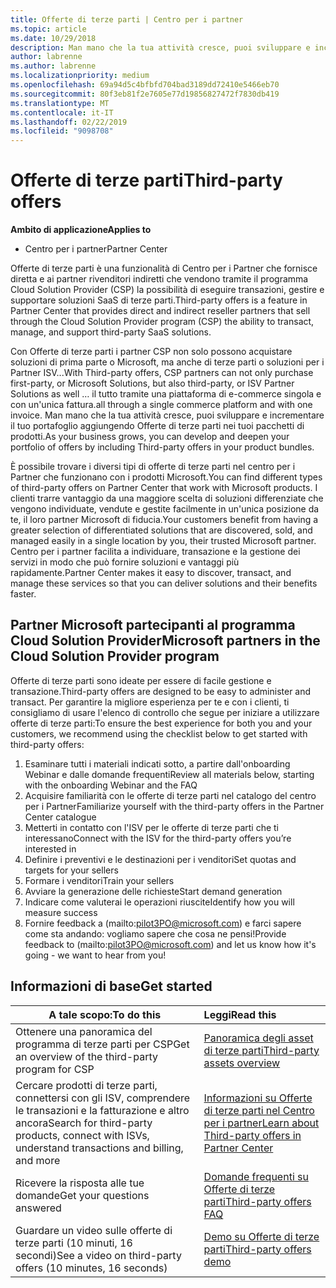 ```yaml
---
title: Offerte di terze parti | Centro per i partner
ms.topic: article
ms.date: 10/29/2018
description: Man mano che la tua attività cresce, puoi sviluppare e incrementare il tuo portafoglio aggiungendo offerte di terze parti nei tuoi pacchetti di prodotti.
author: labrenne
ms.author: labrenne
ms.localizationpriority: medium
ms.openlocfilehash: 69a94d5c4bfbfd704bad3189dd72410e5466eb70
ms.sourcegitcommit: 80f3eb81f2e7605e77d19856827472f7830db419
ms.translationtype: MT
ms.contentlocale: it-IT
ms.lasthandoff: 02/22/2019
ms.locfileid: "9098708"
---
```

# <a name="third-party-offers"></a><span data-ttu-id="70539-103">Offerte di terze parti</span><span class="sxs-lookup"><span data-stu-id="70539-103">Third-party offers</span></span> 

**<span data-ttu-id="70539-104">Ambito di applicazione</span><span class="sxs-lookup"><span data-stu-id="70539-104">Applies to</span></span>**

- <span data-ttu-id="70539-105">Centro per i partner</span><span class="sxs-lookup"><span data-stu-id="70539-105">Partner Center</span></span>

<span data-ttu-id="70539-106">Offerte di terze parti è una funzionalità di Centro per i Partner che fornisce diretta e ai partner rivenditori indiretti che vendono tramite il programma Cloud Solution Provider (CSP) la possibilità di eseguire transazioni, gestire e supportare soluzioni SaaS di terze parti.</span><span class="sxs-lookup"><span data-stu-id="70539-106">Third-party offers is a feature in Partner Center that provides direct and indirect reseller partners that sell through the Cloud Solution Provider program (CSP) the ability to transact, manage, and support third-party SaaS solutions.</span></span>  

<span data-ttu-id="70539-107">Con Offerte di terze parti i partner CSP non solo possono acquistare soluzioni di prima parte o Microsoft, ma anche di terze parti o soluzioni per i Partner ISV...</span><span class="sxs-lookup"><span data-stu-id="70539-107">With Third-party offers, CSP partners can not only purchase first-party, or Microsoft Solutions, but also third-party, or ISV Partner Solutions as well …</span></span> <span data-ttu-id="70539-108">il tutto tramite una piattaforma di e-commerce singola e con un'unica fattura.</span><span class="sxs-lookup"><span data-stu-id="70539-108">all through a single commerce platform and with one invoice.</span></span>  <span data-ttu-id="70539-109">Man mano che la tua attività cresce, puoi sviluppare e incrementare il tuo portafoglio aggiungendo Offerte di terze parti nei tuoi pacchetti di prodotti.</span><span class="sxs-lookup"><span data-stu-id="70539-109">As your business grows, you can develop and deepen your portfolio of offers by including Third-party offers in your product bundles.</span></span> 

<span data-ttu-id="70539-110">È possibile trovare i diversi tipi di offerte di terze parti nel centro per i Partner che funzionano con i prodotti Microsoft.</span><span class="sxs-lookup"><span data-stu-id="70539-110">You can find different types of third-party offers on Partner Center that work with Microsoft products.</span></span> <span data-ttu-id="70539-111">I clienti trarre vantaggio da una maggiore scelta di soluzioni differenziate che vengono individuate, vendute e gestite facilmente in un'unica posizione da te, il loro partner Microsoft di fiducia.</span><span class="sxs-lookup"><span data-stu-id="70539-111">Your customers benefit from having a greater selection of differentiated solutions that are discovered, sold, and managed easily in a single location by you, their trusted Microsoft partner.</span></span> <span data-ttu-id="70539-112">Centro per i partner facilita a individuare, transazione e la gestione dei servizi in modo che può fornire soluzioni e vantaggi più rapidamente.</span><span class="sxs-lookup"><span data-stu-id="70539-112">Partner Center makes it easy to discover, transact, and manage these services so that you can deliver solutions and their benefits faster.</span></span>

## <a name="microsoft-partners-in-the-cloud-solution-provider-program"></a><span data-ttu-id="70539-113">Partner Microsoft partecipanti al programma Cloud Solution Provider</span><span class="sxs-lookup"><span data-stu-id="70539-113">Microsoft partners in the Cloud Solution Provider program</span></span>

<span data-ttu-id="70539-114">Offerte di terze parti sono ideate per essere di facile gestione e transazione.</span><span class="sxs-lookup"><span data-stu-id="70539-114">Third-party offers are designed to be easy to administer and transact.</span></span> <span data-ttu-id="70539-115">Per garantire la migliore esperienza per te e con i clienti, ti consigliamo di usare l'elenco di controllo che segue per iniziare a utilizzare offerte di terze parti:</span><span class="sxs-lookup"><span data-stu-id="70539-115">To ensure the best experience for both you and your customers, we recommend using the checklist below to get started with third-party offers:</span></span>

1. <span data-ttu-id="70539-116">Esaminare tutti i materiali indicati sotto, a partire dall'onboarding Webinar e dalle domande frequenti</span><span class="sxs-lookup"><span data-stu-id="70539-116">Review all materials below, starting with the onboarding Webinar and the FAQ</span></span>
2. <span data-ttu-id="70539-117">Acquisire familiarità con le offerte di terze parti nel catalogo del centro per i Partner</span><span class="sxs-lookup"><span data-stu-id="70539-117">Familiarize yourself with the third-party offers in the Partner Center catalogue</span></span>
3. <span data-ttu-id="70539-118">Metterti in contatto con l'ISV per le offerte di terze parti che ti interessano</span><span class="sxs-lookup"><span data-stu-id="70539-118">Connect with the ISV for the third-party offers you’re interested in</span></span>
4. <span data-ttu-id="70539-119">Definire i preventivi e le destinazioni per i venditori</span><span class="sxs-lookup"><span data-stu-id="70539-119">Set quotas and targets for your sellers</span></span>
5. <span data-ttu-id="70539-120">Formare i venditori</span><span class="sxs-lookup"><span data-stu-id="70539-120">Train your sellers</span></span>
6. <span data-ttu-id="70539-121">Avviare la generazione delle richieste</span><span class="sxs-lookup"><span data-stu-id="70539-121">Start demand generation</span></span>
7. <span data-ttu-id="70539-122">Indicare come valuterai le operazioni riuscite</span><span class="sxs-lookup"><span data-stu-id="70539-122">Identify how you will measure success</span></span>
8. <span data-ttu-id="70539-123">Fornire feedback a (mailto:pilot3PO@microsoft.com) e farci sapere come sta andando: vogliamo sapere che cosa ne pensi!</span><span class="sxs-lookup"><span data-stu-id="70539-123">Provide feedback to (mailto:pilot3PO@microsoft.com) and let us know how it's going - we want to hear from you!</span></span>

## <a name="get-started"></a><span data-ttu-id="70539-124">Informazioni di base</span><span class="sxs-lookup"><span data-stu-id="70539-124">Get started</span></span> 

|**<span data-ttu-id="70539-125">A tale scopo:</span><span class="sxs-lookup"><span data-stu-id="70539-125">To do this</span></span>**   |**<span data-ttu-id="70539-126">Leggi</span><span class="sxs-lookup"><span data-stu-id="70539-126">Read this</span></span>**   |
|------------------|:--------------------|
|<span data-ttu-id="70539-127">Ottenere una panoramica del programma di terze parti per CSP</span><span class="sxs-lookup"><span data-stu-id="70539-127">Get an overview of the third-party program for CSP</span></span>  |[<span data-ttu-id="70539-128">Panoramica degli asset di terze parti</span><span class="sxs-lookup"><span data-stu-id="70539-128">Third-party assets overview</span></span>](https://assetsprod.microsoft.com/mpn/third-party-offers-overview.pptx)|
|<span data-ttu-id="70539-129">Cercare prodotti di terze parti, connettersi con gli ISV, comprendere le transazioni e la fatturazione e altro ancora</span><span class="sxs-lookup"><span data-stu-id="70539-129">Search for third-party products, connect with ISVs, understand transactions and billing, and more</span></span>| [<span data-ttu-id="70539-130">Informazioni su Offerte di terze parti nel Centro per i partner</span><span class="sxs-lookup"><span data-stu-id="70539-130">Learn about Third-party offers in Partner Center</span></span>](third-party-help.md) |
|<span data-ttu-id="70539-131">Ricevere la risposta alle tue domande</span><span class="sxs-lookup"><span data-stu-id="70539-131">Get your questions answered</span></span>| [<span data-ttu-id="70539-132">Domande frequenti su Offerte di terze parti</span><span class="sxs-lookup"><span data-stu-id="70539-132">Third-party offers FAQ</span></span>](https://assetsprod.microsoft.com/mpn/third-party-offers-faq.docx) |
|<span data-ttu-id="70539-133">Guardare un video sulle offerte di terze parti (10 minuti, 16 secondi)</span><span class="sxs-lookup"><span data-stu-id="70539-133">See a video on third-party offers (10 minutes, 16 seconds)</span></span>   |[<span data-ttu-id="70539-134">Demo su Offerte di terze parti</span><span class="sxs-lookup"><span data-stu-id="70539-134">Third-party offers demo</span></span>](https://assetsprod.microsoft.com/mpn/third-party-offers-demo.wma)|


